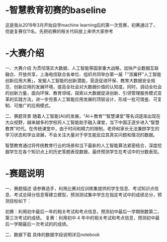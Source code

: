# -智慧教育初赛的baseline
这是我从2019年3月开始自学machine learning后的第一次竞赛，初赛通过了，但是复赛仅11名，先把初赛的相关代码放上来供大家参考

# -大赛介绍

一、大赛介绍
为贯彻落实大数据、人工智能等国家重大战略，加快产业数据互联融合、开放共享，上海电信联合各单位、组织共同举办第一届「“添翼杯”人工智能创新应用大赛」，发掘人工智能的创新潜能，营造促进环保、教育大数据安全规范、创新应用的发展环境，提高全社会对大数据价值的认知度。同时，调动全社会的创新力量，面向环保、教育领域，探索以大数据促进创新、引领管理服务模式变革的实践方法，进一步完善人工智能应用发展的顶层设计，形成一批可借鉴、可复制、可推广的应用模式。

二、赛题背景
随着人工智能(AI)的发展，“AI＋教育”“智慧课堂”等名词逐渐出现在大众视野，越来越多的学校将人工智能助手融入课堂，当下中国正逐步进入“智慧教育”时代。在传统课堂中，由于时间和精力的限制，老师和家长无法兼顾学生的学习状态和学业进展，不会关注大量对于学生能反应其真实问题和情况的数据。

智慧教育通过将传统教育行业的场景和当下最新的人工智能算法紧密结合，深度挖掘学生在各个知识点上的历史答题表现数据，最终预测学生在考试中的分数表现。

# -赛题说明

一、赛题描述
请参赛选手，利用比赛对应训练集提供的学生信息、考试知识点信息、考试总得分信息等建立模型，预测测试集中学生在指定考试中的成绩总分，预测目标如下：

初赛：利用初中最后一年的相关考试和考点信息，预测初中最后一学期倒数第二、第三次考试的成绩。
复赛：利用初中 4 年中的相关考试和考点信息，预测初中最后一学期最后一次考试的的成绩。
 
二、数据下载
具体的数据字段说明详见notebook
